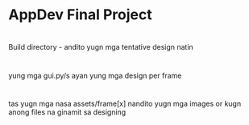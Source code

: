 # AppDev Final Project
# 
Build directory -  andito yugn mga tentative design natin
#
yung mga gui.py/s ayan yung mga design per frame
#
tas yugn mga nasa assets/frame[x] nandito yugn mga images or kugn anong files na ginamit sa designing


